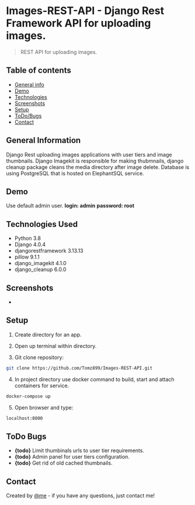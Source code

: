 # Images-REST-API - Django Rest Framework API for uploading images.

> REST API for uploading images.

## Table of contents

- [General info](#general-information)
- [Demo](#demo)
- [Technologies](#technologies-used)
- [Screenshots](#screenshots)
- [Setup](#setup)
- [ToDo/Bugs](#todo-bugs)
- [Contact](#contact)

## General Information

Django Rest uploading images applications with user tiers and image thumbnails. Django Imagekit is responsible for making thubmnails, django cleanup package cleans the media directory after image delete. Database is using PostgreSQL that is hosted on ElephantSQL service.

## Demo

Use default admin user.
**login: admin**
**password: root**

## Technologies Used

- Python 3.8
- Django 4.0.4
- djangorestframework 3.13.13
- pillow 9.1.1
- django_imagekit 4.1.0
- django_cleanup 6.0.0

## Screenshots

-

## Setup

1. Create directory for an app.
2. Open up terminal within directory.

3. Git clone repository: 
```sh
git clone https://github.com/Tomz899/Images-REST-API.git
```

4. In project directory use docker command to build, start and attach containers for service.
```sh
docker-compose up
```
5. Open browser and type:
```sh
localhost:8000
```

## ToDo Bugs

- **{todo}** Limit thumbinals urls to user tier requirements.
- **{todo}** Admin panel for user tiers configuration.
- **{todo}** Get rid of old cached thumbnails.

## Contact

Created by [@me](mailto:tomek.nowak@aol.pl) - if you have any questions, just contact me!

